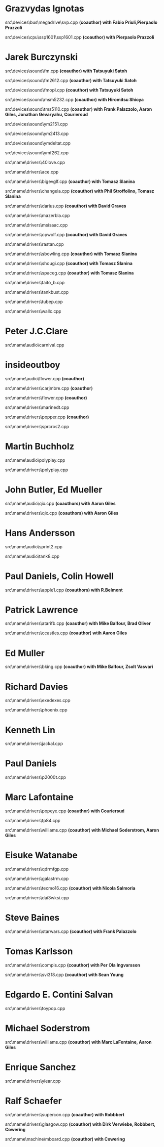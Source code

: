 Grazvydas Ignotas
=================
src\devices\bus\megadrive\svp.cpp **(coauthor) with Fabio Priuli,Pierpaolo Prazzoli**

src\devices\cpu\ssp1601\ssp1601.cpp **(coauthor) with Pierpaolo Prazzoli**


Jarek Burczynski
================
src\devices\sound\fm.cpp **(coauthor) with Tatsuyuki Satoh**

src\devices\sound\fm2612.cpp **(coauthor) with Tatsuyuki Satoh**

src\devices\sound\fmopl.cpp **(coauthor) with Tatsuyuki Satoh**

src\devices\sound\msm5232.cpp **(coauthor) with Hiromitsu Shioya**

src\devices\sound\tms5110.cpp **(coauthor) with Frank Palazzolo, Aaron Giles, Jonathan Gevaryahu, Couriersud**

src\devices\sound\ym2151.cpp 

src\devices\sound\ym2413.cpp 

src\devices\sound\ymdeltat.cpp 

src\devices\sound\ymf262.cpp 

src\mame\drivers\40love.cpp 

src\mame\drivers\ace.cpp 

src\mame\drivers\bigevglf.cpp **(coauthor) with Tomasz Slanina**

src\mame\drivers\changela.cpp **(coauthor) with Phil Stroffolino, Tomasz Slanina**

src\mame\drivers\darius.cpp **(coauthor) with David Graves**

src\mame\drivers\mazerbla.cpp 

src\mame\drivers\msisaac.cpp 

src\mame\drivers\opwolf.cpp **(coauthor) with David Graves**

src\mame\drivers\rastan.cpp 

src\mame\drivers\sbowling.cpp **(coauthor) with Tomasz Slanina**

src\mame\drivers\shougi.cpp **(coauthor) with Tomasz Slanina**

src\mame\drivers\spaceg.cpp **(coauthor) with Tomasz Slanina**

src\mame\drivers\taito_b.cpp 

src\mame\drivers\tankbust.cpp 

src\mame\drivers\tubep.cpp 

src\mame\drivers\wallc.cpp 


Peter J.C.Clare
===============
src\mame\audio\carnival.cpp 


insideoutboy
============
src\mame\audio\flower.cpp **(coauthor)**

src\mame\drivers\carjmbre.cpp **(coauthor)**

src\mame\drivers\flower.cpp **(coauthor)**

src\mame\drivers\marinedt.cpp 

src\mame\drivers\popper.cpp **(coauthor)**

src\mame\drivers\sprcros2.cpp 


Martin Buchholz
===============
src\mame\audio\polyplay.cpp

src\mame\drivers\polyplay.cpp 


John Butler, Ed Mueller
=======================
src\mame\audio\qix.cpp **(coauthors) with Aaron Giles**

src\mame\drivers\qix.cpp **(coauthors) with Aaron Giles**


Hans Andersson
==============
src\mame\audio\sprint2.cpp 

src\mame\audio\tank8.cpp 


Paul Daniels, Colin Howell
==========================
src\mame\drivers\apple1.cpp **(coauthors) with R.Belmont**


Patrick Lawrence
================
src\mame\drivers\atarifb.cpp **(coauthor) with Mike Balfour, Brad Oliver**

src\mame\drivers\ccastles.cpp **(coauthor) wtih Aaron Giles**


Ed Muller
=========
src\mame\drivers\bking.cpp **(coauthor) with Mike Balfour, Zsolt Vasvari**


Richard Davies
==============
src\mame\drivers\exedexes.cpp 

src\mame\drivers\phoenix.cpp 

Kenneth Lin
===========
src\mame\drivers\jackal.cpp 


Paul Daniels
============
src\mame\drivers\p2000t.cpp 


Marc Lafontaine
===============
src\mame\drivers\popeye.cpp **(coauthor) with Couriersud**

src\mame\drivers\tp84.cpp 

src\mame\drivers\williams.cpp **(coauthor) with Michael Soderstrom, Aaron Giles**


Eisuke Watanabe
===============
src\mame\drivers\qdrmfgp.cpp 

src\mame\drivers\galastrm.cpp 

src\mame\drivers\tecmo16.cpp **(coauthor) with Nicola Salmoria**

src\mame\drivers\dai3wksi.cpp 


Steve Baines
============
src\mame\drivers\starwars.cpp **(coauthor) with Frank Palazzolo**


Tomas Karlsson
==============
src\mame\drivers\compis.cpp **(coauthor) with Per Ola Ingvarsson**

src\mame\drivers\svi318.cpp **(coauthor) with Sean Young**


Edgardo E. Contini Salvan
=========================
src\mame\drivers\toypop.cpp 


Michael Soderstrom
==================
src\mame\drivers\williams.cpp **(coauthor) with Marc LaFontaine, Aaron Giles**


Enrique Sanchez
===============
src\mame\drivers\yiear.cpp 


Ralf Schaefer
=============
src\mame\drivers\supercon.cpp **(coauthor) with Robbbert**

src\mame\drivers\glasgow.cpp **(coauthor) with Dirk Verwiebe, Robbbert, Cowering**

src\mame\machine\mboard.cpp **(coauthor) with Cowering**
